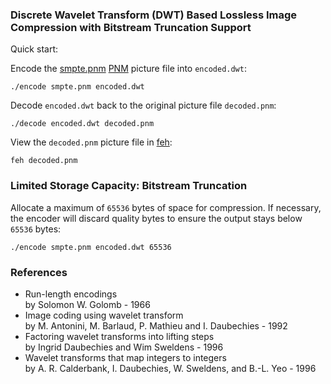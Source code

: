 ### Discrete Wavelet Transform (DWT) Based Lossless Image Compression with Bitstream Truncation Support

Quick start:

Encode the [smpte.pnm](smpte.pnm) [PNM](https://en.wikipedia.org/wiki/Netpbm) picture file into ```encoded.dwt```:

```
./encode smpte.pnm encoded.dwt
```

Decode ```encoded.dwt``` back to the original picture file ```decoded.pnm```:

```
./decode encoded.dwt decoded.pnm
```

View the ```decoded.pnm``` picture file in [feh](https://feh.finalrewind.org/):

```
feh decoded.pnm
```

### Limited Storage Capacity: Bitstream Truncation

Allocate a maximum of ```65536``` bytes of space for compression. If necessary, the encoder will discard quality bytes to ensure the output stays below ```65536``` bytes:

```
./encode smpte.pnm encoded.dwt 65536
```

### References

* Run-length encodings  
by Solomon W. Golomb - 1966
* Image coding using wavelet transform  
by M. Antonini, M. Barlaud, P. Mathieu and I. Daubechies - 1992
* Factoring wavelet transforms into lifting steps  
by Ingrid Daubechies and Wim Sweldens - 1996
* Wavelet transforms that map integers to integers  
by A. R. Calderbank, I. Daubechies, W. Sweldens, and B.-L. Yeo - 1996

